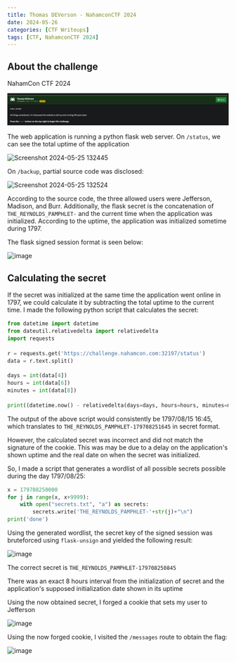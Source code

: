 ```yaml
---
title: Thomas DEVerson - NahamconCTF 2024
date: 2024-05-26
categories: [CTF Writeups]
tags: [CTF, NahamconCTF 2024]
---
```


## About the challenge

NahamCon CTF 2024

![](https://raw.githubusercontent.com/jmrcsnchz/jmrcsnchz.github.io/main/assets/nahamcon2024/Screenshot%202024-05-26%20124409.png)

The web application is running a python flask web server. On `/status`, we can see the total uptime of the application

![Screenshot 2024-05-25 132445](https://github.com/jmrcsnchz/jmrcsnchz.github.io/assets/77505889/bc86d13d-3f54-4323-b787-347ec5085bdd)

On `/backup`, partial source code was disclosed:

![Screenshot 2024-05-25 132524](https://github.com/jmrcsnchz/jmrcsnchz.github.io/assets/77505889/135b46f5-2fd7-46dd-bee2-e52b70d65efe)

According to the source code, the three allowed users were Jefferson, Madison, and Burr. Additionally, the flask secret is the concatenation of `THE_REYNOLDS_PAMPHLET-` and the current time when the application was initialized. According to the uptime, the application was initialized sometime during 1797.

The flask signed session format is seen below:

![image](https://github.com/jmrcsnchz/jmrcsnchz.github.io/assets/77505889/b31effb3-e7ba-4a92-8b97-eed64f9fb17f)


## Calculating the secret

If the secret was initialized at the same time the application went online in 1797, we could calculate it by subtracting the total uptime to the current time. I made the following python script that calculates the secret:

```python
from datetime import datetime
from dateutil.relativedelta import relativedelta
import requests

r = requests.get('https://challenge.nahamcon.com:32197/status')
data = r.text.split()

days = int(data[4])
hours = int(data[6])
minutes = int(data[8])

print((datetime.now() - relativedelta(days=days, hours=hours, minutes=minutes)).strftime("%Y%m%d%H%M"))
```

The output of the above script would consistently be 1797/08/15 16:45, which translates to `THE_REYNOLDS_PAMPHLET-179708251645` in secret format.

However, the calculated secret was incorrect and did not match the signature of the cookie. This was may be due to a delay on the application's shown uptime and the real date on when the secret was initialized.

So, I made a script that generates a wordlist of all possible secrets possible during the day 1797/08/25:

```python
x = 179708250000
for j in range(x, x+9999):
	with open("secrets.txt", "a") as secrets:
		secrets.write('THE_REYNOLDS_PAMPHLET-'+str(j)+"\n")
print('done')	

```

Using the generated wordlist, the secret key of the signed session was bruteforced using `flask-unsign` and yielded the following result:

![image](https://github.com/jmrcsnchz/jmrcsnchz.github.io/assets/77505889/f04c48dc-85ee-422a-a173-2abca586e32c)

The correct secret is `THE_REYNOLDS_PAMPHLET-179708250845`

There was an exact 8 hours interval from the initialization of secret and the application's supposed initialization date shown in its uptime

Using the now obtained secret, I forged a cookie that sets my user to Jefferson

![image](https://github.com/jmrcsnchz/jmrcsnchz.github.io/assets/77505889/2a118282-fd8b-4306-bd52-f9222c7c9f91)

Using the now forged cookie, I visited the `/messages` route to obtain the flag:

![image](https://github.com/jmrcsnchz/jmrcsnchz.github.io/assets/77505889/36c977c1-62f0-452e-ae93-85eba9dcf64f)


